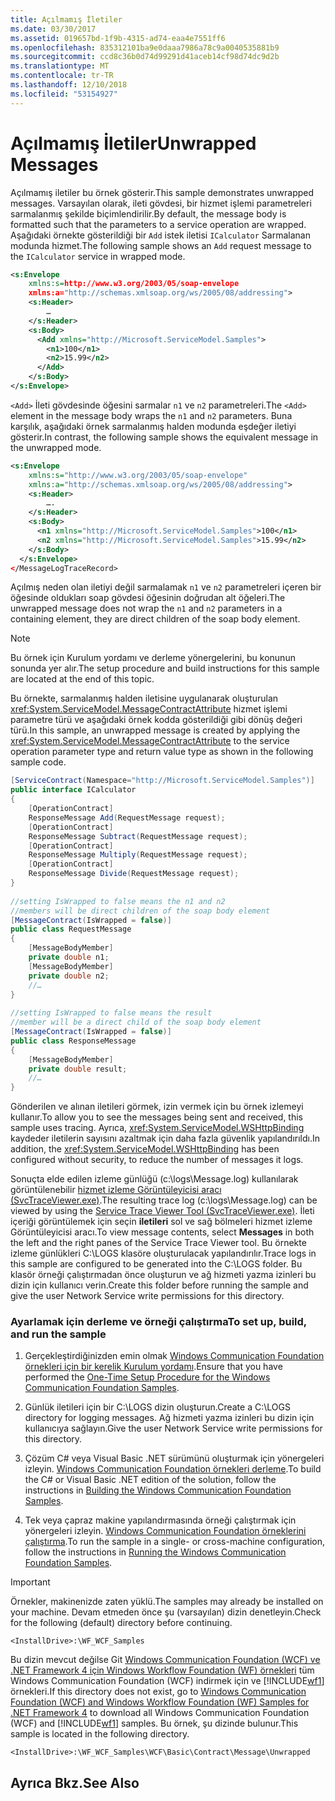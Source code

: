 ```yaml
---
title: Açılmamış İletiler
ms.date: 03/30/2017
ms.assetid: 019657bd-1f9b-4315-ad74-eaa4e7551ff6
ms.openlocfilehash: 835312101ba9e0daaa7986a78c9a0040535881b9
ms.sourcegitcommit: ccd8c36b0d74d99291d41aceb14cf98d74dc9d2b
ms.translationtype: MT
ms.contentlocale: tr-TR
ms.lasthandoff: 12/10/2018
ms.locfileid: "53154927"
---
```

# <a name="unwrapped-messages"></a><span data-ttu-id="ad16a-102">Açılmamış İletiler</span><span class="sxs-lookup"><span data-stu-id="ad16a-102">Unwrapped Messages</span></span>
<span data-ttu-id="ad16a-103">Açılmamış iletiler bu örnek gösterir.</span><span class="sxs-lookup"><span data-stu-id="ad16a-103">This sample demonstrates unwrapped messages.</span></span> <span data-ttu-id="ad16a-104">Varsayılan olarak, ileti gövdesi, bir hizmet işlemi parametreleri sarmalanmış şekilde biçimlendirilir.</span><span class="sxs-lookup"><span data-stu-id="ad16a-104">By default, the message body is formatted such that the parameters to a service operation are wrapped.</span></span> <span data-ttu-id="ad16a-105">Aşağıdaki örnekte gösterildiği bir `Add` istek iletisi `ICalculator` Sarmalanan modunda hizmet.</span><span class="sxs-lookup"><span data-stu-id="ad16a-105">The following sample shows an `Add` request message to the `ICalculator` service in wrapped mode.</span></span>  
  
```xml  
<s:Envelope   
    xmlns:s=http://www.w3.org/2003/05/soap-envelope  
    xmlns:a="http://schemas.xmlsoap.org/ws/2005/08/addressing">  
    <s:Header>  
        …  
    </s:Header>  
    <s:Body>  
      <Add xmlns="http://Microsoft.ServiceModel.Samples">  
        <n1>100</n1>  
        <n2>15.99</n2>  
      </Add>  
    </s:Body>  
</s:Envelope>  
```  
  
 <span data-ttu-id="ad16a-106">`<Add>` İleti gövdesinde öğesini sarmalar `n1` ve `n2` parametreleri.</span><span class="sxs-lookup"><span data-stu-id="ad16a-106">The `<Add>` element in the message body wraps the `n1` and `n2` parameters.</span></span> <span data-ttu-id="ad16a-107">Buna karşılık, aşağıdaki örnek sarmalanmış halden modunda eşdeğer iletiyi gösterir.</span><span class="sxs-lookup"><span data-stu-id="ad16a-107">In contrast, the following sample shows the equivalent message in the unwrapped mode.</span></span>  
  
```xml  
<s:Envelope   
    xmlns:s="http://www.w3.org/2003/05/soap-envelope"   
    xmlns:a="http://schemas.xmlsoap.org/ws/2005/08/addressing">  
    <s:Header>  
        ….  
    </s:Header>  
    <s:Body>  
      <n1 xmlns="http://Microsoft.ServiceModel.Samples">100</n1>  
      <n2 xmlns="http://Microsoft.ServiceModel.Samples">15.99</n2>  
    </s:Body>  
  </s:Envelope>  
</MessageLogTraceRecord>  
```  
  
 <span data-ttu-id="ad16a-108">Açılmış neden olan iletiyi değil sarmalamak `n1` ve `n2` parametreleri içeren bir öğesinde oldukları soap gövdesi öğesinin doğrudan alt öğeleri.</span><span class="sxs-lookup"><span data-stu-id="ad16a-108">The unwrapped message does not wrap the `n1` and `n2` parameters in a containing element, they are direct children of the soap body element.</span></span>  
  
> [!NOTE]
>  <span data-ttu-id="ad16a-109">Bu örnek için Kurulum yordamı ve derleme yönergelerini, bu konunun sonunda yer alır.</span><span class="sxs-lookup"><span data-stu-id="ad16a-109">The setup procedure and build instructions for this sample are located at the end of this topic.</span></span>  
  
 <span data-ttu-id="ad16a-110">Bu örnekte, sarmalanmış halden iletisine uygulanarak oluşturulan <xref:System.ServiceModel.MessageContractAttribute> hizmet işlemi parametre türü ve aşağıdaki örnek kodda gösterildiği gibi dönüş değeri türü.</span><span class="sxs-lookup"><span data-stu-id="ad16a-110">In this sample, an unwrapped message is created by applying the <xref:System.ServiceModel.MessageContractAttribute> to the service operation parameter type and return value type as shown in the following sample code.</span></span>  
  
```csharp
[ServiceContract(Namespace="http://Microsoft.ServiceModel.Samples")]  
public interface ICalculator  
{  
    [OperationContract]  
    ResponseMessage Add(RequestMessage request);  
    [OperationContract]  
    ResponseMessage Subtract(RequestMessage request);  
    [OperationContract]  
    ResponseMessage Multiply(RequestMessage request);  
    [OperationContract]  
    ResponseMessage Divide(RequestMessage request);  
}  
  
//setting IsWrapped to false means the n1 and n2  
//members will be direct children of the soap body element  
[MessageContract(IsWrapped = false)]  
public class RequestMessage  
{  
    [MessageBodyMember]  
    private double n1;  
    [MessageBodyMember]  
    private double n2;  
    //…  
}  
  
//setting IsWrapped to false means the result  
//member will be a direct child of the soap body element  
[MessageContract(IsWrapped = false)]  
public class ResponseMessage  
{  
    [MessageBodyMember]  
    private double result;  
    //…  
}  
```  
  
 <span data-ttu-id="ad16a-111">Gönderilen ve alınan iletileri görmek, izin vermek için bu örnek izlemeyi kullanır.</span><span class="sxs-lookup"><span data-stu-id="ad16a-111">To allow you to see the messages being sent and received, this sample uses tracing.</span></span> <span data-ttu-id="ad16a-112">Ayrıca, <xref:System.ServiceModel.WSHttpBinding> kaydeder iletilerin sayısını azaltmak için daha fazla güvenlik yapılandırıldı.</span><span class="sxs-lookup"><span data-stu-id="ad16a-112">In addition, the <xref:System.ServiceModel.WSHttpBinding> has been configured without security, to reduce the number of messages it logs.</span></span>  
  
 <span data-ttu-id="ad16a-113">Sonuçta elde edilen izleme günlüğü (c:\logs\Message.log) kullanılarak görüntülenebilir [hizmet izleme Görüntüleyicisi aracı (SvcTraceViewer.exe)](../../../../docs/framework/wcf/service-trace-viewer-tool-svctraceviewer-exe.md).</span><span class="sxs-lookup"><span data-stu-id="ad16a-113">The resulting trace log (c:\logs\Message.log) can be viewed by using the [Service Trace Viewer Tool (SvcTraceViewer.exe)](../../../../docs/framework/wcf/service-trace-viewer-tool-svctraceviewer-exe.md).</span></span> <span data-ttu-id="ad16a-114">İleti içeriği görüntülemek için seçin **iletileri** sol ve sağ bölmeleri hizmet izleme Görüntüleyicisi aracı.</span><span class="sxs-lookup"><span data-stu-id="ad16a-114">To view message contents, select **Messages** in both the left and the right panes of the Service Trace Viewer tool.</span></span> <span data-ttu-id="ad16a-115">Bu örnekte izleme günlükleri C:\LOGS klasöre oluşturulacak yapılandırılır.</span><span class="sxs-lookup"><span data-stu-id="ad16a-115">Trace logs in this sample are configured to be generated into the C:\LOGS folder.</span></span> <span data-ttu-id="ad16a-116">Bu klasör örneği çalıştırmadan önce oluşturun ve ağ hizmeti yazma izinleri bu dizin için kullanıcı verin.</span><span class="sxs-lookup"><span data-stu-id="ad16a-116">Create this folder before running the sample and give the user Network Service write permissions for this directory.</span></span>  
  
### <a name="to-set-up-build-and-run-the-sample"></a><span data-ttu-id="ad16a-117">Ayarlamak için derleme ve örneği çalıştırma</span><span class="sxs-lookup"><span data-stu-id="ad16a-117">To set up, build, and run the sample</span></span>  
  
1.  <span data-ttu-id="ad16a-118">Gerçekleştirdiğinizden emin olmak [Windows Communication Foundation örnekleri için bir kerelik Kurulum yordamı](../../../../docs/framework/wcf/samples/one-time-setup-procedure-for-the-wcf-samples.md).</span><span class="sxs-lookup"><span data-stu-id="ad16a-118">Ensure that you have performed the [One-Time Setup Procedure for the Windows Communication Foundation Samples](../../../../docs/framework/wcf/samples/one-time-setup-procedure-for-the-wcf-samples.md).</span></span>  
  
2.  <span data-ttu-id="ad16a-119">Günlük iletileri için bir C:\LOGS dizin oluşturun.</span><span class="sxs-lookup"><span data-stu-id="ad16a-119">Create a C:\LOGS directory for logging messages.</span></span> <span data-ttu-id="ad16a-120">Ağ hizmeti yazma izinleri bu dizin için kullanıcıya sağlayın.</span><span class="sxs-lookup"><span data-stu-id="ad16a-120">Give the user Network Service write permissions for this directory.</span></span>  
  
3.  <span data-ttu-id="ad16a-121">Çözüm C# veya Visual Basic .NET sürümünü oluşturmak için yönergeleri izleyin. [Windows Communication Foundation örnekleri derleme](../../../../docs/framework/wcf/samples/building-the-samples.md).</span><span class="sxs-lookup"><span data-stu-id="ad16a-121">To build the C# or Visual Basic .NET edition of the solution, follow the instructions in [Building the Windows Communication Foundation Samples](../../../../docs/framework/wcf/samples/building-the-samples.md).</span></span>  
  
4.  <span data-ttu-id="ad16a-122">Tek veya çapraz makine yapılandırmasında örneği çalıştırmak için yönergeleri izleyin. [Windows Communication Foundation örneklerini çalıştırma](../../../../docs/framework/wcf/samples/running-the-samples.md).</span><span class="sxs-lookup"><span data-stu-id="ad16a-122">To run the sample in a single- or cross-machine configuration, follow the instructions in [Running the Windows Communication Foundation Samples](../../../../docs/framework/wcf/samples/running-the-samples.md).</span></span>  
  
> [!IMPORTANT]
>  <span data-ttu-id="ad16a-123">Örnekler, makinenizde zaten yüklü.</span><span class="sxs-lookup"><span data-stu-id="ad16a-123">The samples may already be installed on your machine.</span></span> <span data-ttu-id="ad16a-124">Devam etmeden önce şu (varsayılan) dizin denetleyin.</span><span class="sxs-lookup"><span data-stu-id="ad16a-124">Check for the following (default) directory before continuing.</span></span>  
>   
>  `<InstallDrive>:\WF_WCF_Samples`  
>   
>  <span data-ttu-id="ad16a-125">Bu dizin mevcut değilse Git [Windows Communication Foundation (WCF) ve .NET Framework 4 için Windows Workflow Foundation (WF) örnekleri](https://go.microsoft.com/fwlink/?LinkId=150780) tüm Windows Communication Foundation (WCF) indirmek için ve [!INCLUDE[wf1](../../../../includes/wf1-md.md)] örnekleri.</span><span class="sxs-lookup"><span data-stu-id="ad16a-125">If this directory does not exist, go to [Windows Communication Foundation (WCF) and Windows Workflow Foundation (WF) Samples for .NET Framework 4](https://go.microsoft.com/fwlink/?LinkId=150780) to download all Windows Communication Foundation (WCF) and [!INCLUDE[wf1](../../../../includes/wf1-md.md)] samples.</span></span> <span data-ttu-id="ad16a-126">Bu örnek, şu dizinde bulunur.</span><span class="sxs-lookup"><span data-stu-id="ad16a-126">This sample is located in the following directory.</span></span>  
>   
>  `<InstallDrive>:\WF_WCF_Samples\WCF\Basic\Contract\Message\Unwrapped`  
  
## <a name="see-also"></a><span data-ttu-id="ad16a-127">Ayrıca Bkz.</span><span class="sxs-lookup"><span data-stu-id="ad16a-127">See Also</span></span>
